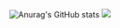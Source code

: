 ![Anurag's GitHub stats](https://github-readme-stats.vercel.app/api?username=VagTsop)
<span style="padding-left= 20%;">
<img  src="https://github-readme-stats.vercel.app/api/top-langs/?username=VagTsop" />
</span>

